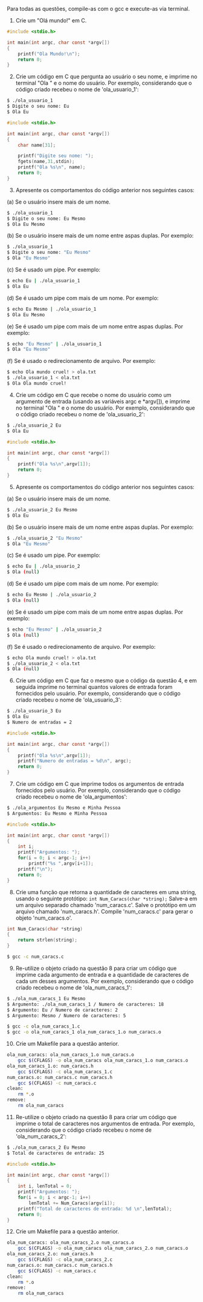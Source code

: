 Para todas as questões, compile-as com o gcc e execute-as via terminal.

1. Crie um "Olá mundo!" em C.

```c
#include <stdio.h>

int main(int argc, char const *argv[])
{
	printf("Ola Mundo!\n");
	return 0;
}
```
2. Crie um código em C que pergunta ao usuário o seu nome, e imprime no terminal "Ola " e o nome do usuário. Por exemplo, considerando que o código criado recebeu o nome de 'ola_usuario_1':

```bash
$ ./ola_usuario_1
$ Digite o seu nome: Eu
$ Ola Eu
```

```c
#include <stdio.h>

int main(int argc, char const *argv[])
{
	char name[31];

	printf("Digite seu nome: ");
	fgets(name,31,stdin);
	printf("Ola %s\n", name);
	return 0;
}
```

3. Apresente os comportamentos do código anterior nos seguintes casos:

(a) Se o usuário insere mais de um nome.
```bash
$ ./ola_usuario_1
$ Digite o seu nome: Eu Mesmo
$ Ola Eu Mesmo
```

(b) Se o usuário insere mais de um nome entre aspas duplas. Por exemplo:
```bash
$ ./ola_usuario_1
$ Digite o seu nome: "Eu Mesmo"
$ Ola "Eu Mesmo"
```

(c) Se é usado um pipe. Por exemplo:
```bash
$ echo Eu | ./ola_usuario_1
$ Ola Eu
```

(d) Se é usado um pipe com mais de um nome. Por exemplo:
```bash
$ echo Eu Mesmo | ./ola_usuario_1
$ Ola Eu Mesmo
```

(e) Se é usado um pipe com mais de um nome entre aspas duplas. Por exemplo:
```bash
$ echo "Eu Mesmo" | ./ola_usuario_1
$ Ola "Eu Mesmo"
```

(f) Se é usado o redirecionamento de arquivo. Por exemplo:
```bash
$ echo Ola mundo cruel! > ola.txt
$ ./ola_usuario_1 < ola.txt
$ Ola Ola mundo cruel!
```

4. Crie um código em C que recebe o nome do usuário como um argumento de entrada (usando as variáveis argc e *argv[]), e imprime no terminal "Ola " e o nome do usuário. Por exemplo, considerando que o código criado recebeu o nome de 'ola_usuario_2':

```bash
$ ./ola_usuario_2 Eu
$ Ola Eu
```

```c
#include <stdio.h>

int main(int argc, char const *argv[])
{
	printf("Ola %s\n",argv[1]);
	return 0;
}
```

5. Apresente os comportamentos do código anterior nos seguintes casos:

(a) Se o usuário insere mais de um nome.
```bash
$ ./ola_usuario_2 Eu Mesmo
$ Ola Eu
```

(b) Se o usuário insere mais de um nome entre aspas duplas. Por exemplo:
```bash
$ ./ola_usuario_2 "Eu Mesmo"
$ Ola "Eu Mesmo"
```

(c) Se é usado um pipe. Por exemplo:
```bash
$ echo Eu | ./ola_usuario_2
$ Ola (null)
```

(d) Se é usado um pipe com mais de um nome. Por exemplo:
```bash
$ echo Eu Mesmo | ./ola_usuario_2
$ Ola (null)
```

(e) Se é usado um pipe com mais de um nome entre aspas duplas. Por exemplo:
```bash
$ echo "Eu Mesmo" | ./ola_usuario_2
$ Ola (null)
```

(f) Se é usado o redirecionamento de arquivo. Por exemplo:
```bash
$ echo Ola mundo cruel! > ola.txt
$ ./ola_usuario_2 < ola.txt
$ Ola (null)
```

6. Crie um código em C que faz o mesmo que o código da questão 4, e em seguida imprime no terminal quantos valores de entrada foram fornecidos pelo usuário. Por exemplo, considerando que o código criado recebeu o nome de 'ola_usuario_3':

```bash
$ ./ola_usuario_3 Eu
$ Ola Eu
$ Numero de entradas = 2
```

```c
#include <stdio.h>

int main(int argc, char const *argv[])
{
	printf("Ola %s\n",argv[1]);
	printf("Numero de entradas = %d\n", argc);
	return 0;
}
```


7. Crie um código em C que imprime todos os argumentos de entrada fornecidos pelo usuário. Por exemplo, considerando que o código criado recebeu o nome de 'ola_argumentos':

```bash
$ ./ola_argumentos Eu Mesmo e Minha Pessoa
$ Argumentos: Eu Mesmo e Minha Pessoa
```

```c
#include <stdio.h>

int main(int argc, char const *argv[])
{
	int i;
	printf("Argumentos: ");
	for(i = 0; i < argc-1; i++)
		printf("%s ",argv[i+1]);
	printf("\n");
	return 0;
}
```


8. Crie uma função que retorna a quantidade de caracteres em uma string, usando o seguinte protótipo:
`int Num_Caracs(char *string);` Salve-a em um arquivo separado chamado 'num_caracs.c'. Salve o protótipo em um arquivo chamado 'num_caracs.h'. Compile 'num_caracs.c' para gerar o objeto 'num_caracs.o'.


```c
int Num_Caracs(char *string)
{
	return strlen(string);
}
```

```bash
$ gcc -c num_caracs.c
```

9. Re-utilize o objeto criado na questão 8 para criar um código que imprime cada argumento de entrada e a quantidade de caracteres de cada um desses argumentos. Por exemplo, considerando que o código criado recebeu o nome de 'ola_num_caracs_1':

```bash
$ ./ola_num_caracs_1 Eu Mesmo
$ Argumento: ./ola_num_caracs_1 / Numero de caracteres: 18
$ Argumento: Eu / Numero de caracteres: 2
$ Argumento: Mesmo / Numero de caracteres: 5
```

```bash
$ gcc -c ola_num_caracs_1.c
$ gcc -o ola_num_caracs_1 ola_num_caracs_1.o num_caracs.o
```

10. Crie um Makefile para a questão anterior.

```bash
ola_num_caracs: ola_num_caracs_1.o num_caracs.o
	gcc $(CFLAGS) -o ola_num_caracs ola_num_caracs_1.o num_caracs.o
ola_num_caracs_1.o: num_caracs.h
	gcc $(CFLAGS) -c ola_num_caracs_1.c
num_caracs.o: num_caracs.c num_caracs.h
	gcc $(CFLAGS) -c num_caracs.c
clean:
	rm *.o
remove:
	rm ola_num_caracs
```

11. Re-utilize o objeto criado na questão 8 para criar um código que imprime o total de caracteres nos argumentos de entrada. Por exemplo, considerando que o código criado recebeu o nome de 'ola_num_caracs_2':

```bash
$ ./ola_num_caracs_2 Eu Mesmo
$ Total de caracteres de entrada: 25
```

```c
#include <stdio.h>

int main(int argc, char const *argv[])
{
	int i, lenTotal = 0;
	printf("Argumentos: ");
	for(i = 0; i < argc-1; i++)
		lenTotal += Num_Caracs(argv[i]);
	printf("Total de caracteres de entrada: %d \n",lenTotal);
	return 0;
}
```

12. Crie um Makefile para a questão anterior.

```bash
ola_num_caracs: ola_num_caracs_2.o num_caracs.o
	gcc $(CFLAGS) -o ola_num_caracs ola_num_caracs_2.o num_caracs.o
ola_num_caracs_2.o: num_caracs.h
	gcc $(CFLAGS) -c ola_num_caracs_2.c
num_caracs.o: num_caracs.c num_caracs.h
	gcc $(CFLAGS) -c num_caracs.c
clean:
	rm *.o
remove:
	rm ola_num_caracs
```


